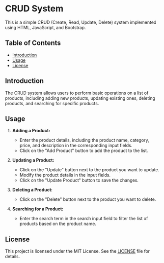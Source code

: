 # CRUD System

This is a simple CRUD (Create, Read, Update, Delete) system implemented using HTML, JavaScript, and Bootstrap.

## Table of Contents

- [Introduction](#introduction)
- [Usage](#usage)
- [License](#license)

## Introduction

The CRUD system allows users to perform basic operations on a list of products, including adding new products, updating existing ones, deleting products, and searching for specific products.

## Usage

1. **Adding a Product:**
   - Enter the product details, including the product name, category, price, and description in the corresponding input fields.
   - Click on the "Add Product" button to add the product to the list.
   
2. **Updating a Product:**
   - Click on the "Update" button next to the product you want to update.
   - Modify the product details in the input fields.
   - Click on the "Update Product" button to save the changes.
   
3. **Deleting a Product:**
   - Click on the "Delete" button next to the product you want to delete.
   
4. **Searching for a Product:**
   - Enter the search term in the search input field to filter the list of products based on the product name.
   
## License

This project is licensed under the MIT License. See the [LICENSE](http://127.0.0.1:5501/index.html) file for details.
